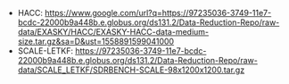 * HACC: https://www.google.com/url?q=https://97235036-3749-11e7-bcdc-22000b9a448b.e.globus.org/ds131.2/Data-Reduction-Repo/raw-data/EXASKY/HACC/EXASKY-HACC-data-medium-size.tar.gz&sa=D&ust=1558891599041000
* SCALE-LETKF: https://97235036-3749-11e7-bcdc-22000b9a448b.e.globus.org/ds131.2/Data-Reduction-Repo/raw-data/SCALE_LETKF/SDRBENCH-SCALE-98x1200x1200.tar.gz
